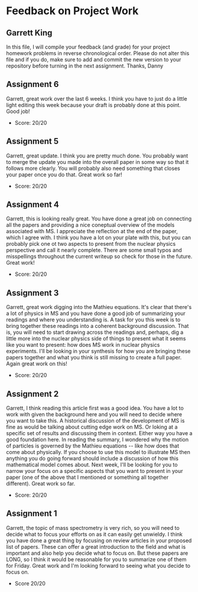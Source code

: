 # Feedback on Project Work
## Garrett King

In this file, I will compile your feedback (and grade) for your project homework problems in reverse chronological order. Please do not alter this file and if you do, make sure to add and commit the new version to your repository before turning in the next assignment. Thanks, Danny

## Assignment 6

Garrett, great work over the last 6 weeks. I think you have to just do a little light editing this week because your draft is probably done at this point. Good job!

* Score: 20/20

## Assignment 5

Garrett, great update. I think you are pretty much done. You probably want to merge the update you made into the overall paper in some way so that it follows more clearly. You will probably also need something that closes your paper once you do that. Great work so far!

* Score: 20/20

## Assignment 4

Garrett, this is looking really great. You have done a great job on connecting all the papers and providing a nice coneptual overview of the models associated with MS. I appreciate the reflection at the end of the paper, which I agree with. I think you have a lot on your plate with this, but you can probably pick one ot two aspects to present from the nuclear physics perspective and call it nearly complete. There are some small typos and misspellings throughout the current writeup so check for those in the future. Great work!

* Score: 20/20

## Assignment 3

Garrett, great work digging into the Mathieu equations. It's clear that there's a lot of physics in MS and you have done a good job of summarizing your readings and where you understanding is. A task for you this week is to bring together these readings into a coherent background discussion. That is, you will need to start drawing across the readings and, perhaps, dig a little more into the nuclear physics side of things to present what it seems like you want to present: how does MS work in nuclear physics experiments. I'll be looking in your synthesis for how you are bringing these papers together and what you think is still missing to create a full paper. Again great work on this!

* Score: 20/20

## Assignment 2

Garrett, I think reading this article first was a good idea. You have a lot to work with given the background here and you will need to decide where you want to take this. A historical discussion of the development of MS is fine as would be talking about cutting edge work on MS. Or loking at a specific set of results and discussing them in context. Either way you have a good foundation here. In reading the summary, I wondered why the motion of particles is governed by the Mathieu equations -- like how does that come about physically. If you choose to use this model to illustrate MS then anything you do going forward should include a discussion of how this mathematical model comes about. Next week, I'll be looking for you to narrow your focus on a specific aspects that you want to present in your paper (one of the above that I mentioned or something all together different). Great work so far.

* Score: 20/20

## Assignment 1

Garrett, the topic of mass spectrometry is very rich, so you will need to decide what to focus your efforts on as it can easily get unwieldy. I think you have done a great thing by focusing on review articles in your proposed list of papers. These can offer a great introduction to the field and what is important and also help you decide what to focus on. But these papers are LONG, so I think it would be reasonable for you to summarize one of them for Friday. Great work and I'm looking forward to seeing what you decide to focus on.

* Score 20/20
